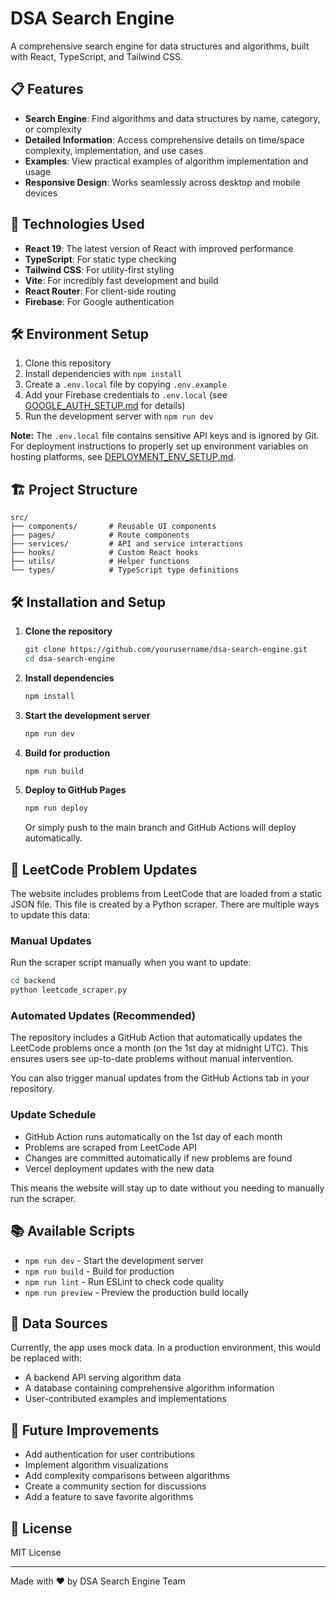 # DSA Search Engine

A comprehensive search engine for data structures and algorithms, built with React, TypeScript, and Tailwind CSS.

## 📋 Features

- **Search Engine**: Find algorithms and data structures by name, category, or complexity
- **Detailed Information**: Access comprehensive details on time/space complexity, implementation, and use cases
- **Examples**: View practical examples of algorithm implementation and usage
- **Responsive Design**: Works seamlessly across desktop and mobile devices

## 🚀 Technologies Used

- **React 19**: The latest version of React with improved performance
- **TypeScript**: For static type checking
- **Tailwind CSS**: For utility-first styling
- **Vite**: For incredibly fast development and build
- **React Router**: For client-side routing
- **Firebase**: For Google authentication

## 🛠️ Environment Setup

1. Clone this repository
2. Install dependencies with `npm install`
3. Create a `.env.local` file by copying `.env.example`
4. Add your Firebase credentials to `.env.local` (see [GOOGLE_AUTH_SETUP.md](./GOOGLE_AUTH_SETUP.md) for details)
5. Run the development server with `npm run dev`

**Note:** The `.env.local` file contains sensitive API keys and is ignored by Git. For deployment instructions to properly set up environment variables on hosting platforms, see [DEPLOYMENT_ENV_SETUP.md](./DEPLOYMENT_ENV_SETUP.md).

## 🏗️ Project Structure

```
src/
├── components/       # Reusable UI components
├── pages/            # Route components
├── services/         # API and service interactions
├── hooks/            # Custom React hooks
├── utils/            # Helper functions
└── types/            # TypeScript type definitions
```

## 🛠️ Installation and Setup

1. **Clone the repository**
   ```bash
   git clone https://github.com/yourusername/dsa-search-engine.git
   cd dsa-search-engine
   ```

2. **Install dependencies**
   ```bash
   npm install
   ```

3. **Start the development server**
   ```bash
   npm run dev
   ```

4. **Build for production**
   ```bash
   npm run build
   ```

5. **Deploy to GitHub Pages**
   ```bash
   npm run deploy
   ```

   Or simply push to the main branch and GitHub Actions will deploy automatically.

## 📝 LeetCode Problem Updates

The website includes problems from LeetCode that are loaded from a static JSON file. This file is created by a Python scraper. There are multiple ways to update this data:

### Manual Updates
Run the scraper script manually when you want to update:
```bash
cd backend
python leetcode_scraper.py
```

### Automated Updates (Recommended)
The repository includes a GitHub Action that automatically updates the LeetCode problems once a month (on the 1st day at midnight UTC). This ensures users see up-to-date problems without manual intervention.

You can also trigger manual updates from the GitHub Actions tab in your repository.

### Update Schedule
- GitHub Action runs automatically on the 1st day of each month
- Problems are scraped from LeetCode API
- Changes are committed automatically if new problems are found
- Vercel deployment updates with the new data

This means the website will stay up to date without you needing to manually run the scraper.

## 📚 Available Scripts

- `npm run dev` - Start the development server
- `npm run build` - Build for production
- `npm run lint` - Run ESLint to check code quality
- `npm run preview` - Preview the production build locally

## 🧠 Data Sources

Currently, the app uses mock data. In a production environment, this would be replaced with:
- A backend API serving algorithm data
- A database containing comprehensive algorithm information
- User-contributed examples and implementations

## 📝 Future Improvements

- Add authentication for user contributions
- Implement algorithm visualizations
- Add complexity comparisons between algorithms
- Create a community section for discussions
- Add a feature to save favorite algorithms

## 📄 License

MIT License

---

Made with ❤️ by DSA Search Engine Team
